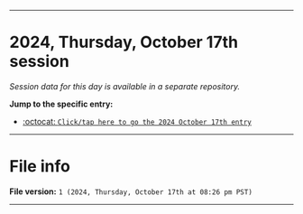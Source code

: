 
***

# 2024, Thursday, October 17th session

_Session data for this day is available in a separate repository._

**Jump to the specific entry:**

- [:octocat: `Click/tap here to go the 2024 October 17th entry`](https://github.com/seanpm2001/SeansLifeArchive_Images_TinyTower_Y2024/tree/SeansLifeArchive_Images_TinyTower_Y2024_Main-dev/2024/10_October/17/)

***

# File info

**File version:** `1 (2024, Thursday, October 17th at 08:26 pm PST)`

***
